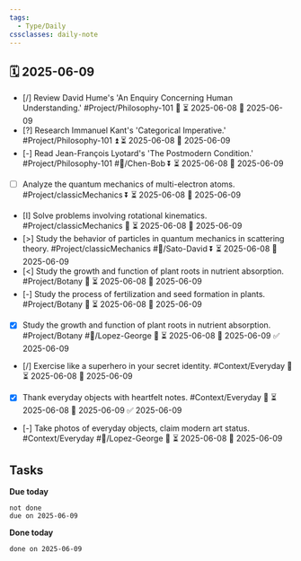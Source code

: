 ```yaml
---
tags:
  - Type/Daily
cssclasses: daily-note
---
```


## 🗓️ 2025-06-09

- [/] Review David Hume's 'An Enquiry Concerning Human Understanding.' #Project/Philosophy-101 🔺 ⏳ 2025-06-08 📅 2025-06-09
- [?] Research Immanuel Kant's 'Categorical Imperative.' #Project/Philosophy-101 ⏫ ⏳ 2025-06-08 📅 2025-06-09
- [-] Read Jean-François Lyotard's 'The Postmodern Condition.' #Project/Philosophy-101 #👤/Chen-Bob ⏬ ⏳ 2025-06-08 📅 2025-06-09
- [ ] Analyze the quantum mechanics of multi-electron atoms. #Project/classicMechanics ⏬ ⏳ 2025-06-08 📅 2025-06-09
- [I] Solve problems involving rotational kinematics. #Project/classicMechanics 🔺 ⏳ 2025-06-08 📅 2025-06-09
- [>] Study the behavior of particles in quantum mechanics in scattering theory. #Project/classicMechanics #👤/Sato-David ⏬ ⏳ 2025-06-08 📅 2025-06-09
- [<] Study the growth and function of plant roots in nutrient absorption. #Project/Botany 🔽 ⏳ 2025-06-08 📅 2025-06-09
- [-] Study the process of fertilization and seed formation in plants. #Project/Botany 🔽 ⏳ 2025-06-08 📅 2025-06-09
- [x] Study the growth and function of plant roots in nutrient absorption. #Project/Botany #👤/Lopez-George 🔺 ⏳ 2025-06-08 📅 2025-06-09 ✅ 2025-06-09
- [/] Exercise like a superhero in your secret identity. #Context/Everyday 🔺 ⏳ 2025-06-08 📅 2025-06-09
- [x] Thank everyday objects with heartfelt notes. #Context/Everyday 🔽 ⏳ 2025-06-08 📅 2025-06-09 ✅ 2025-06-09
- [-] Take photos of everyday objects, claim modern art status. #Context/Everyday #👤/Lopez-George 🔺 ⏳ 2025-06-08 📅 2025-06-09

## Tasks

**Due today**

```tasks
not done
due on 2025-06-09
```

**Done today**

```tasks
done on 2025-06-09
```
            